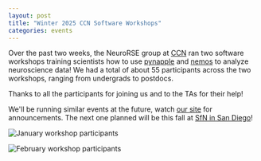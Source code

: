 ```yaml
---
layout: post
title: "Winter 2025 CCN Software Workshops"
categories: events
---
```


Over the past two weeks, the NeuroRSE group at [CCN](https://www.simonsfoundation.org/flatiron/center-for-computational-neuroscience/) ran two software workshops training scientists how to use [pynapple](https://pynapple.org/) and [nemos](https://nemos.readthedocs.io/en/latest/) to analyze neuroscience data! We had a total of about 55 participants across the two workshops, ranging from undergrads to postdocs.

Thanks to all the participants for joining us and to the TAs for their help!

We'll be running similar events at the future, watch [our site](https://neurorse.flatironinstitute.org/) for announcements. The next one planned will be this fall at [SfN in San Diego](https://www.sfn.org/meetings/neuroscience-2025/)!

![January workshop participants](/assets/jan-2025-workshop.jpg)

![February workshop participants](/assets/feb-2025-workshop.jpg)
